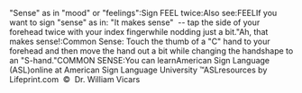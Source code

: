 "Sense" as in "mood" or "feelings":Sign FEEL twice:Also see:FEELIf you want to sign "sense" as in: "It makes sense"  -- tap the 
			side of your forehead twice with your index fingerwhile nodding just a bit."Ah, that makes sense!:Common Sense: Touch the thumb of a "C" hand to your forehead and 
			then move the hand out a bit while changing the handshape to an 
			"S-hand."COMMON SENSE:You can learnAmerican Sign Language (ASL)online at American Sign Language University ™ASLresources by Lifeprint.com  ©  Dr. William Vicars